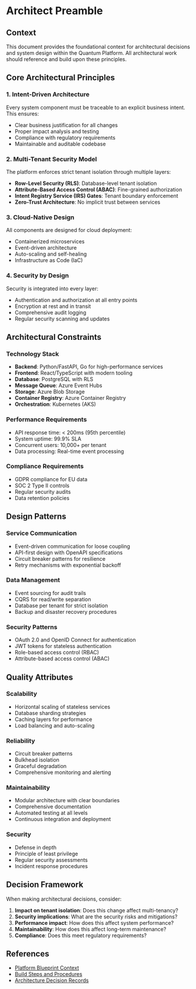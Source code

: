 # Architect Preamble

## Context
This document provides the foundational context for architectural decisions and system design within the Quantum Platform. All architectural work should reference and build upon these principles.

## Core Architectural Principles

### 1. Intent-Driven Architecture
Every system component must be traceable to an explicit business intent. This ensures:
- Clear business justification for all changes
- Proper impact analysis and testing
- Compliance with regulatory requirements
- Maintainable and auditable codebase

### 2. Multi-Tenant Security Model
The platform enforces strict tenant isolation through multiple layers:
- **Row-Level Security (RLS)**: Database-level tenant isolation
- **Attribute-Based Access Control (ABAC)**: Fine-grained authorization
- **Intent Registry Service (IRS) Gates**: Tenant boundary enforcement
- **Zero-Trust Architecture**: No implicit trust between services

### 3. Cloud-Native Design
All components are designed for cloud deployment:
- Containerized microservices
- Event-driven architecture
- Auto-scaling and self-healing
- Infrastructure as Code (IaC)

### 4. Security by Design
Security is integrated into every layer:
- Authentication and authorization at all entry points
- Encryption at rest and in transit
- Comprehensive audit logging
- Regular security scanning and updates

## Architectural Constraints

### Technology Stack
- **Backend**: Python/FastAPI, Go for high-performance services
- **Frontend**: React/TypeScript with modern tooling
- **Database**: PostgreSQL with RLS
- **Message Queue**: Azure Event Hubs
- **Storage**: Azure Blob Storage
- **Container Registry**: Azure Container Registry
- **Orchestration**: Kubernetes (AKS)

### Performance Requirements
- API response time: < 200ms (95th percentile)
- System uptime: 99.9% SLA
- Concurrent users: 10,000+ per tenant
- Data processing: Real-time event processing

### Compliance Requirements
- GDPR compliance for EU data
- SOC 2 Type II controls
- Regular security audits
- Data retention policies

## Design Patterns

### Service Communication
- Event-driven communication for loose coupling
- API-first design with OpenAPI specifications
- Circuit breaker patterns for resilience
- Retry mechanisms with exponential backoff

### Data Management
- Event sourcing for audit trails
- CQRS for read/write separation
- Database per tenant for strict isolation
- Backup and disaster recovery procedures

### Security Patterns
- OAuth 2.0 and OpenID Connect for authentication
- JWT tokens for stateless authentication
- Role-based access control (RBAC)
- Attribute-based access control (ABAC)

## Quality Attributes

### Scalability
- Horizontal scaling of stateless services
- Database sharding strategies
- Caching layers for performance
- Load balancing and auto-scaling

### Reliability
- Circuit breaker patterns
- Bulkhead isolation
- Graceful degradation
- Comprehensive monitoring and alerting

### Maintainability
- Modular architecture with clear boundaries
- Comprehensive documentation
- Automated testing at all levels
- Continuous integration and deployment

### Security
- Defense in depth
- Principle of least privilege
- Regular security assessments
- Incident response procedures

## Decision Framework

When making architectural decisions, consider:
1. **Impact on tenant isolation**: Does this change affect multi-tenancy?
2. **Security implications**: What are the security risks and mitigations?
3. **Performance impact**: How does this affect system performance?
4. **Maintainability**: How does this affect long-term maintenance?
5. **Compliance**: Does this meet regulatory requirements?

## References
- [Platform Blueprint Context](../blueprint/context.md)
- [Build Steps and Procedures](../blueprint/build_steps.md)
- [Architecture Decision Records](../blueprint/decision_records/)
